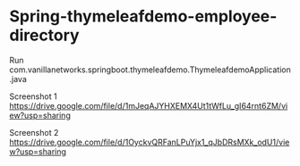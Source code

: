 # Spring-thymeleafdemo-employee-directory
Run                     com.vanillanetworks.springboot.thymeleafdemo.ThymeleafdemoApplication.java


Screenshot 1             https://drive.google.com/file/d/1mJeqAJYHXEMX4Ut1tWfLu_gI64rnt6ZM/view?usp=sharing 

Screenshot 2             https://drive.google.com/file/d/1OyckvQRFanLPuYjx1_qJbDRsMXk_odU1/view?usp=sharing 

